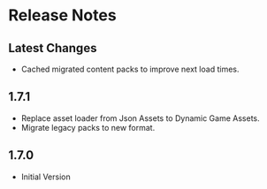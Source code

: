 ﻿# Release Notes

## Latest Changes

- Cached migrated content packs to improve next load times.

## 1.7.1

- Replace asset loader from Json Assets to Dynamic Game Assets.
- Migrate legacy packs to new format.

## 1.7.0

- Initial Version